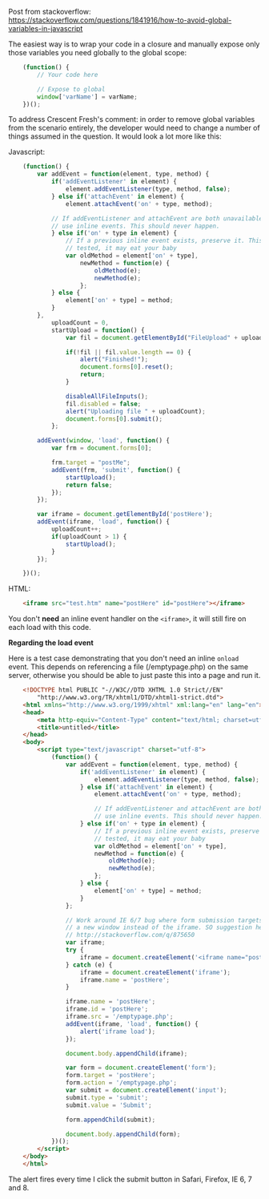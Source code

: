 Post from stackoverflow: https://stackoverflow.com/questions/1841916/how-to-avoid-global-variables-in-javascript

The easiest way is to wrap your code in a closure and manually expose only those variables you need globally to the global scope:
```javascript
    (function() {
        // Your code here

        // Expose to global
        window['varName'] = varName;
    })();
```
To address Crescent Fresh's comment: in order to remove global variables from the scenario entirely, the developer would need to change a number of things assumed in the question. It would look a lot more like this:

Javascript:
```javascript
    (function() {
        var addEvent = function(element, type, method) {
            if('addEventListener' in element) {
                element.addEventListener(type, method, false);
            } else if('attachEvent' in element) {
                element.attachEvent('on' + type, method);

            // If addEventListener and attachEvent are both unavailable,
            // use inline events. This should never happen.
            } else if('on' + type in element) {
                // If a previous inline event exists, preserve it. This isn't
                // tested, it may eat your baby
                var oldMethod = element['on' + type],
                    newMethod = function(e) {
                        oldMethod(e);
                        newMethod(e);
                    };
            } else {
                element['on' + type] = method;
            }
        },
            uploadCount = 0,
            startUpload = function() {
                var fil = document.getElementById("FileUpload" + uploadCount);

                if(!fil || fil.value.length == 0) {    
                    alert("Finished!");
                    document.forms[0].reset();
                    return;
                }

                disableAllFileInputs();
                fil.disabled = false;
                alert("Uploading file " + uploadCount);
                document.forms[0].submit();
            };

        addEvent(window, 'load', function() {
            var frm = document.forms[0];

            frm.target = "postMe";
            addEvent(frm, 'submit', function() {
                startUpload();
                return false;
            });
        });

        var iframe = document.getElementById('postHere');
        addEvent(iframe, 'load', function() {
            uploadCount++;
            if(uploadCount > 1) {
                startUpload();
            }
        });

    })();
```
HTML:
```html
    <iframe src="test.htm" name="postHere" id="postHere"></iframe>
```
You don't **need** an inline event handler on the `<iframe>`, it will still fire on each load with this code.

**Regarding the load event**

Here is a test case demonstrating that you don't need an inline `onload` event. This depends on referencing a file (/emptypage.php) on the same server, otherwise you should be able to just paste this into a page and run it.
```html
    <!DOCTYPE html PUBLIC "-//W3C//DTD XHTML 1.0 Strict//EN"
        "http://www.w3.org/TR/xhtml1/DTD/xhtml1-strict.dtd">
    <html xmlns="http://www.w3.org/1999/xhtml" xml:lang="en" lang="en">
    <head>
        <meta http-equiv="Content-Type" content="text/html; charset=utf-8"/>
        <title>untitled</title>
    </head>
    <body>
        <script type="text/javascript" charset="utf-8">
            (function() {
                var addEvent = function(element, type, method) {
                    if('addEventListener' in element) {
                        element.addEventListener(type, method, false);
                    } else if('attachEvent' in element) {
                        element.attachEvent('on' + type, method);

                        // If addEventListener and attachEvent are both unavailable,
                        // use inline events. This should never happen.
                    } else if('on' + type in element) {
                        // If a previous inline event exists, preserve it. This isn't
                        // tested, it may eat your baby
                        var oldMethod = element['on' + type],
                        newMethod = function(e) {
                            oldMethod(e);
                            newMethod(e);
                        };
                    } else {
                        element['on' + type] = method;
                    }
                };

                // Work around IE 6/7 bug where form submission targets
                // a new window instead of the iframe. SO suggestion here:
                // http://stackoverflow.com/q/875650
                var iframe;
                try {
                    iframe = document.createElement('<iframe name="postHere">');
                } catch (e) {
                    iframe = document.createElement('iframe');
                    iframe.name = 'postHere';
                }

                iframe.name = 'postHere';
                iframe.id = 'postHere';
                iframe.src = '/emptypage.php';
                addEvent(iframe, 'load', function() {
                    alert('iframe load');
                });

                document.body.appendChild(iframe);

                var form = document.createElement('form');
                form.target = 'postHere';
                form.action = '/emptypage.php';
                var submit = document.createElement('input');
                submit.type = 'submit';
                submit.value = 'Submit';

                form.appendChild(submit);

                document.body.appendChild(form);
            })();
        </script>
    </body>
    </html>
```
The alert fires every time I click the submit button in Safari, Firefox, IE 6, 7 and 8.
